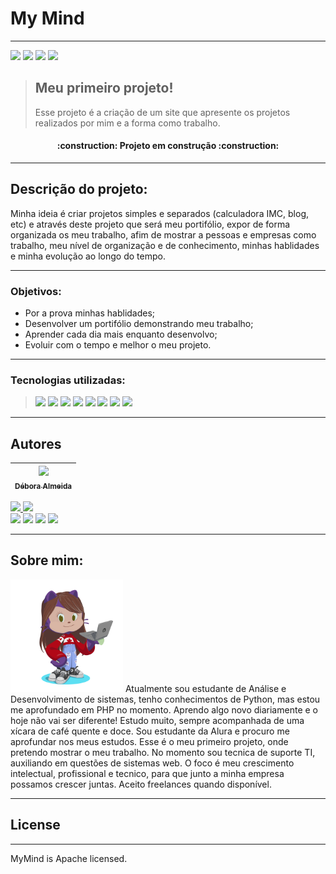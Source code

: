 <h1> My Mind </h1>

---
<img src="https://img.shields.io/badge/license-apache-blueviolet"> <img src="https://img.shields.io/badge/version-v0.0.0-purple"> <img src="https://img.shields.io/badge/relace%20date-july-informational"> <img src="https://img.shields.io/badge/status-in%20dev-9cf">

> ## Meu primeiro projeto!
>Esse projeto é a criação de um site que apresente os projetos realizados por mim e a forma como trabalho.

<h4 align="center">
:construction:  Projeto em construção  :construction:
</h4>

---
## Descrição do projeto:
Minha ideia é criar projetos simples e separados (calculadora IMC, blog, etc) e através 
deste projeto que será meu portifólio, expor de forma organizada os meu trabalho, 
afim de mostrar a pessoas e empresas como trabalho, meu nível de organização e de 
conhecimento, minhas hablidades e minha evolução ao longo do tempo.

---
### Objetivos:
* Por a prova minhas hablidades;
* Desenvolver um portifólio demonstrando meu trabalho;
* Aprender cada dia mais enquanto desenvolvo;
* Evoluir com o tempo e melhor o meu projeto.

---
### Tecnologias utilizadas:
><img width="50" src="https://cdn.jsdelivr.net/gh/devicons/devicon/icons/php/php-plain.svg" />
><img width="50" src="https://cdn.jsdelivr.net/gh/devicons/devicon/icons/git/git-original-wordmark.svg" />
><img width="50" src="https://cdn.jsdelivr.net/gh/devicons/devicon/icons/html5/html5-original-wordmark.svg" />
><img width="50" src="https://cdn.jsdelivr.net/gh/devicons/devicon/icons/css3/css3-original-wordmark.svg" />
><img width="50" src="https://cdn.jsdelivr.net/gh/devicons/devicon/icons/composer/composer-original.svg" />
><img width="50" src="https://cdn.jsdelivr.net/gh/devicons/devicon/icons/doctrine/doctrine-original-wordmark.svg" />
><img width="50" src="https://cdn.jsdelivr.net/gh/devicons/devicon/icons/phpstorm/phpstorm-original-wordmark.svg" />
><img width="50" src="https://cdn.jsdelivr.net/gh/devicons/devicon/icons/bootstrap/bootstrap-original-wordmark.svg" />
 ---
## Autores

| [<img src="https://avatars.githubusercontent.com/u/90586894?v?v=4" width=115><br><sub style="text-align:center">Débora Almeida</sub>](https://github.com/Debora-Mind) |
|:--------------------------------------------------------------------------------------------------------------------------------------------:|

<div>
<a href="https://github.com/Debora-Mind">
<img height="160em" src="https://github-readme-stats.vercel.app/api/top-langs/?username=Debora-Mind&layout=compact&langs_count=7&theme=dracula"/>
<img height="160em" src="https://github-readme-stats.vercel.app/api?username=Debora-Mind&show_icons=true&theme=dracula&include_all_commits=true&count_private=true"/>
</div>

<div>
<a href="https://github.com/Debora-Mind" target="_blank"><img src="https://img.shields.io/badge/GitHub-222222?style=for-the-badge&logo=github&logoColor=white" target="_blank"></a>
<a href="https://www.instagram.com/debora_almeida_dev/" target="_blank"><img src="https://img.shields.io/badge/-Instagram-%23E4405F?style=for-the-badge&logo=instagram&logoColor=white" target="_blank"></a>
<a href = "mailto:debora.almeida.de.mello@gmail.com"><img src="https://img.shields.io/badge/Gmail-D14836?style=for-the-badge&logo=gmail&logoColor=white" target="_blank"></a>
<a href="https://www.linkedin.com/in/debora-almeida-dev/" target="_blank"><img src="https://img.shields.io/badge/-LinkedIn-%230077B5?style=for-the-badge&logo=linkedin&logoColor=white" target="_blank"></a>   
</div>

---
## Sobre mim: 
<img src="public/img/octocat.png" width="180">
Atualmente sou estudante de Análise e Desenvolvimento de sistemas, tenho conhecimentos de 
Python, mas estou me aprofundado em PHP no momento. Aprendo algo novo diariamente e
o hoje não vai ser diferente! Estudo muito, sempre acompanhada de uma xícara de café quente e
doce. Sou estudante da Alura e procuro me aprofundar nos meus estudos. Esse é o meu primeiro 
projeto, onde pretendo mostrar o meu trabalho. No momento sou tecnica de suporte TI, auxiliando em questões de
sistemas web. O foco é meu crescimento intelectual, profissional e tecnico, para que junto a minha empresa
possamos crescer juntas. Aceito freelances quando disponível.

---
## License

---
MyMind is Apache licensed.
